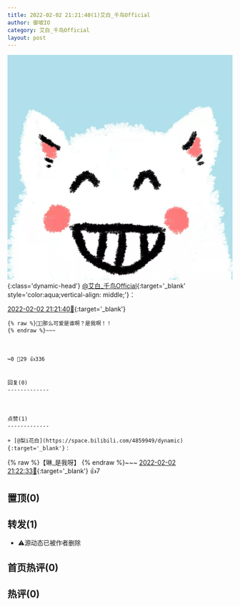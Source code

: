 ```yaml
---
title: 2022-02-02 21:21:40(1)艾白_千鸟Official
author: 御坂IO
category: 艾白_千鸟Official
layout: post
---
```


![img](/images/9ae8b9445fd0665cc014d9080156a45271be73c6.jpg){:class='dynamic-head'}
[@艾白_千鸟Official](https://space.bilibili.com/334537711/dynamic){:target='_blank' style='color:aqua;vertical-align: middle;'}：

[2022-02-02 21:21:40🔗](https://t.bilibili.com/622640120420235624){:target='_blank'}

~~~
{% raw %}🤤🤤那么可爱是谁啊？是我啊！！
{% endraw %}~~~



↪️0 💬29 👍336


回复(0)
-------------



点赞(1)
-------------

+ [@梨i花白](https://space.bilibili.com/4859949/dynamic){:target='_blank'}：
~~~
{% raw %}【琳_是我呀】
{% endraw %}~~~
[2022-02-02 21:22:33🔗](https://t.bilibili.com/622640120420235624#reply100884613600){:target='_blank'} 👍7


置顶(0)
-------------



转发(1)
-------------

+ ⚠源动态已被作者删除


首页热评(0)
-------------



热评(0)
-------------



